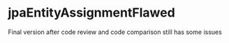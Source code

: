 # jpaEntityAssignmentFlawed
Final version after code review and code comparison still has some issues
